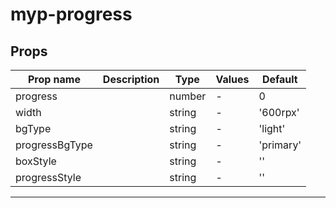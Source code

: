 # myp-progress

## Props

| Prop name      | Description | Type   | Values | Default   |
| -------------- | ----------- | ------ | ------ | --------- |
| progress       |             | number | -      | 0         |
| width          |             | string | -      | '600rpx'  |
| bgType         |             | string | -      | 'light'   |
| progressBgType |             | string | -      | 'primary' |
| boxStyle       |             | string | -      | ''        |
| progressStyle  |             | string | -      | ''        |

---
